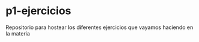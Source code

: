 # p1-ejercicios
Repositorio para hostear los diferentes ejercicios que vayamos haciendo en la materia
